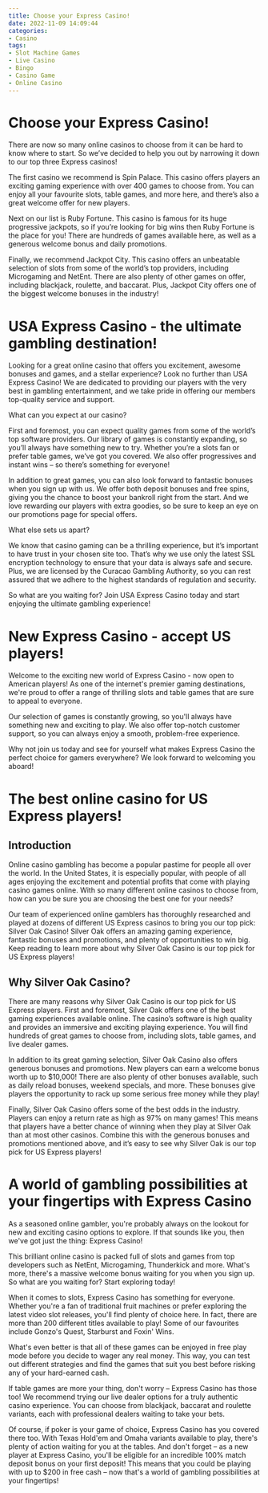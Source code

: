 ```yaml
---
title: Choose your Express Casino!
date: 2022-11-09 14:09:44
categories:
- Casino
tags:
- Slot Machine Games
- Live Casino
- Bingo
- Casino Game
- Online Casino
---
```



#  Choose your Express Casino!

There are now so many online casinos to choose from it can be hard to know where to start. So we’ve decided to help you out by narrowing it down to our top three Express casinos!

The first casino we recommend is Spin Palace. This casino offers players an exciting gaming experience with over 400 games to choose from. You can enjoy all your favourite slots, table games, and more here, and there’s also a great welcome offer for new players.

Next on our list is Ruby Fortune. This casino is famous for its huge progressive jackpots, so if you’re looking for big wins then Ruby Fortune is the place for you! There are hundreds of games available here, as well as a generous welcome bonus and daily promotions.

Finally, we recommend Jackpot City. This casino offers an unbeatable selection of slots from some of the world’s top providers, including Microgaming and NetEnt. There are also plenty of other games on offer, including blackjack, roulette, and baccarat. Plus, Jackpot City offers one of the biggest welcome bonuses in the industry!

#  USA Express Casino - the ultimate gambling destination!

Looking for a great online casino that offers you excitement, awesome bonuses and games, and a stellar experience? Look no further than USA Express Casino! We are dedicated to providing our players with the very best in gambling entertainment, and we take pride in offering our members top-quality service and support.

What can you expect at our casino?

First and foremost, you can expect quality games from some of the world’s top software providers. Our library of games is constantly expanding, so you’ll always have something new to try. Whether you’re a slots fan or prefer table games, we’ve got you covered. We also offer progressives and instant wins – so there’s something for everyone!

In addition to great games, you can also look forward to fantastic bonuses when you sign up with us. We offer both deposit bonuses and free spins, giving you the chance to boost your bankroll right from the start. And we love rewarding our players with extra goodies, so be sure to keep an eye on our promotions page for special offers.

What else sets us apart?

We know that casino gaming can be a thrilling experience, but it’s important to have trust in your chosen site too. That’s why we use only the latest SSL encryption technology to ensure that your data is always safe and secure. Plus, we are licensed by the Curacao Gambling Authority, so you can rest assured that we adhere to the highest standards of regulation and security.

So what are you waiting for? Join USA Express Casino today and start enjoying the ultimate gambling experience!

#  New Express Casino - accept US players!

Welcome to the exciting new world of Express Casino - now open to American players! As one of the internet's premier gaming destinations, we're proud to offer a range of thrilling slots and table games that are sure to appeal to everyone.

Our selection of games is constantly growing, so you'll always have something new and exciting to play. We also offer top-notch customer support, so you can always enjoy a smooth, problem-free experience.

Why not join us today and see for yourself what makes Express Casino the perfect choice for gamers everywhere? We look forward to welcoming you aboard!

#  The best online casino for US Express players!

## Introduction

Online casino gambling has become a popular pastime for people all over the world. In the United States, it is especially popular, with people of all ages enjoying the excitement and potential profits that come with playing casino games online. With so many different online casinos to choose from, how can you be sure you are choosing the best one for your needs?

Our team of experienced online gamblers has thoroughly researched and played at dozens of different US Express casinos to bring you our top pick: Silver Oak Casino! Silver Oak offers an amazing gaming experience, fantastic bonuses and promotions, and plenty of opportunities to win big. Keep reading to learn more about why Silver Oak Casino is our top pick for US Express players!

## Why Silver Oak Casino?

There are many reasons why Silver Oak Casino is our top pick for US Express players. First and foremost, Silver Oak offers one of the best gaming experiences available online. The casino’s software is high quality and provides an immersive and exciting playing experience. You will find hundreds of great games to choose from, including slots, table games, and live dealer games.

In addition to its great gaming selection, Silver Oak Casino also offers generous bonuses and promotions. New players can earn a welcome bonus worth up to $10,000! There are also plenty of other bonuses available, such as daily reload bonuses, weekend specials, and more. These bonuses give players the opportunity to rack up some serious free money while they play!

Finally, Silver Oak Casino offers some of the best odds in the industry. Players can enjoy a return rate as high as 97% on many games! This means that players have a better chance of winning when they play at Silver Oak than at most other casinos. Combine this with the generous bonuses and promotions mentioned above, and it’s easy to see why Silver Oak is our top pick for US Express players!

#  A world of gambling possibilities at your fingertips with Express Casino

As a seasoned online gambler, you're probably always on the lookout for new and exciting casino options to explore. If that sounds like you, then we've got just the thing: Express Casino!

This brilliant online casino is packed full of slots and games from top developers such as NetEnt, Microgaming, Thunderkick and more. What's more, there's a massive welcome bonus waiting for you when you sign up. So what are you waiting for? Start exploring today!

When it comes to slots, Express Casino has something for everyone. Whether you're a fan of traditional fruit machines or prefer exploring the latest video slot releases, you'll find plenty of choice here. In fact, there are more than 200 different titles available to play! Some of our favourites include Gonzo's Quest, Starburst and Foxin' Wins.

What's even better is that all of these games can be enjoyed in free play mode before you decide to wager any real money. This way, you can test out different strategies and find the games that suit you best before risking any of your hard-earned cash.

If table games are more your thing, don't worry – Express Casino has those too! We recommend trying our live dealer options for a truly authentic casino experience. You can choose from blackjack, baccarat and roulette variants, each with professional dealers waiting to take your bets.

Of course, if poker is your game of choice, Express Casino has you covered there too. With Texas Hold'em and Omaha variants available to play, there's plenty of action waiting for you at the tables. And don't forget – as a new player at Express Casino, you'll be eligible for an incredible 100% match deposit bonus on your first deposit! This means that you could be playing with up to $200 in free cash – now that's a world of gambling possibilities at your fingertips!
